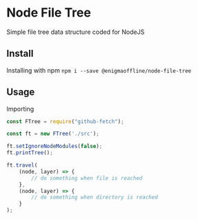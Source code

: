 # Node File Tree

Simple file tree data structure coded for NodeJS

## Install

Installing with npm
`npm i --save @enigmaoffline/node-file-tree`

## Usage

Importing

```js
const FTree = require("github-fetch");

const ft = new FTree('./src');

ft.setIgnoreNodeModules(false);
ft.printTree();

ft.travel(
    (node, layer) => {
        // do something when file is reached
    },
    (node, layer) => {
        // do something when directory is reached
    }
);
```